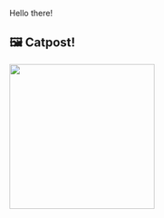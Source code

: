 Hello there!



## 🖼️ Catpost!

<sub>
    <img src="https://cdn2.thecatapi.com/images/a5s.jpg" height="256">
</sub>

